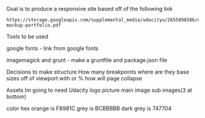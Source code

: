 Goal is to produce a responsive site based off of the following link

	https://storage.googleapis.com/supplemental_media/udacityu/2655898586/design-mockup-portfolio.pdf

Tools to be used

google fonts - link from google fonts

imagemagick and grunt - make a gruntfile and package.json file

Decisions to make
	structure
	How many breakpoints
	where are they
	base sizes off of viewport with or %
	how will page collapse

Assets Im going to need
Udacity logo picture
main image
sub images(3 at bottom)

color hex
orange is F8981C
grey is BCBBBBB
dark grey is 747704


